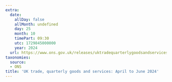 ```yaml
---
extra:
  date:
    allDay: false
    allMonth: undefined
    day: 25
    month: 10
    timePart: 09:30
    utc: 1729845000000
    year: 2024
  url: https://www.ons.gov.uk/releases/uktradequarterlygoodsandservicesapriltojune2024
taxonomies:
  source:
  - ONS
title: 'UK trade, quarterly goods and services: April to June 2024'
---
```

